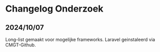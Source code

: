 # Changelog Onderzoek

## 2024/10/07
Long-list gemaakt voor mogelijke frameworks. Laravel geinstaleerd via CMGT-Github.
